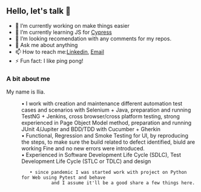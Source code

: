 ## Hello, let's talk 👋



- 🔭 I’m currently working on make things easier
- 🌱 I’m currently learning JS for [Cypress](https://www.npmjs.com/package/cypress-downloadfile)
- 🤔 I’m looking recomendation with any comments for my repos. 
- 💬 Ask me about anything
- 📫 How to reach me:[Linkedin](https://www.linkedin.com/in/ilia-pavlov-ny34722/), [Email](iliapavlov314@gmail.com)
- ⚡ Fun fact: I like ping pong!


### A bit about me
<p>My name is Ilia.</p> 
<dl>
   <dd> • I work with creation and maintenance different automation test cases and scenarios with Selenium + Java, preparation and running TestNG + Jenkins, cross browser/cross platform  testing, strong experienced in Page Object Model method, preparation and running JUnit 4/Jupiter and BDD/TDD with Cucumber + Gherkin
   </dd>   
   <dd> • Functional, Regression and Smoke Testing for UI, by reproducing the steps, to make sure the build related to defect identified, biuld are working Fine and no new errors were introduced. 
   <dd> • Experienced in Software Development Life Cycle (SDLC), Test Development Life Cycle (STLC or TDLC) and design
      
       • since pandemic I was started work with project on Python for Web using Pytest and behave
               and I assume it'll be a good share a few things here. 
</dl>

